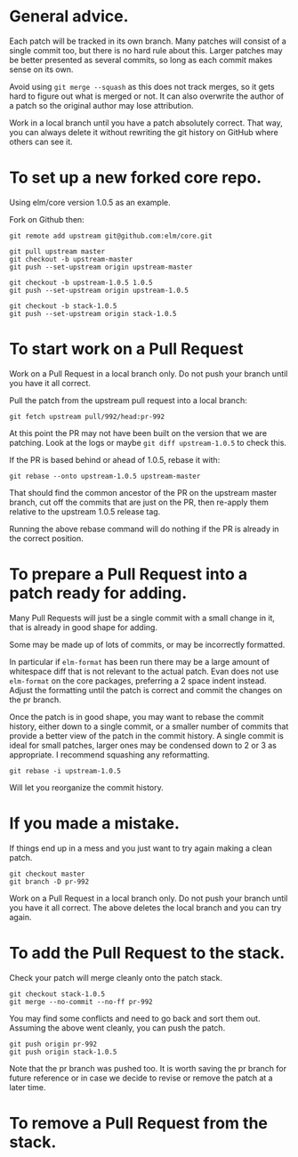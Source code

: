 # General advice.

Each patch will be tracked in its own branch. Many patches will consist of a
single commit too, but there is no hard rule about this. Larger patches may
be better presented as several commits, so long as each commit makes sense on
its own.

Avoid using `git merge --squash` as this does not track merges, so it gets hard
to figure out what is merged or not. It can also overwrite the author of a patch
so the original author may lose attribution.

Work in a local branch until you have a patch absolutely correct. That way, you
can always delete it without rewriting the git history on GitHub where others
can see it.

# To set up a new forked core repo.

Using elm/core version 1.0.5 as an example.

Fork on Github then:

    git remote add upstream git@github.com:elm/core.git

    git pull upstream master
    git checkout -b upstream-master
    git push --set-upstream origin upstream-master

    git checkout -b upstream-1.0.5 1.0.5
    git push --set-upstream origin upstream-1.0.5

    git checkout -b stack-1.0.5
    git push --set-upstream origin stack-1.0.5

# To start work on a Pull Request

Work on a Pull Request in a local branch only. Do not push your branch until
you have it all correct.

Pull the patch from the upstream pull request into a local branch:

    git fetch upstream pull/992/head:pr-992

At this point the PR may not have been built on the version that we are patching.
Look at the logs or maybe `git diff upstream-1.0.5` to check this.

If the PR is based behind or ahead of 1.0.5, rebase it with:

    git rebase --onto upstream-1.0.5 upstream-master

That should find the common ancestor of the PR on the upstream master branch,
cut off the commits that are just on the PR, then re-apply them relative to
the upstream 1.0.5 release tag.

Running the above rebase command will do nothing if the PR is already in the
correct position.

# To prepare a Pull Request into a patch ready for adding.

Many Pull Requests will just be a single commit with a small change in it, that
is already in good shape for adding.

Some may be made up of lots of commits, or may be incorrectly formatted.

In particular if `elm-format` has been run there may be a large amount of
whitespace diff that is not relevant to the actual patch. Evan does not use
`elm-format` on the core packages, preferring a 2 space indent instead. Adjust
the formatting until the patch is correct and commit the changes on the pr
branch.

Once the patch is in good shape, you may want to rebase the commit history,
either down to a single commit, or a smaller number of commits that provide
a better view of the patch in the commit history. A single commit is ideal for
small patches, larger ones may be condensed down to 2 or 3 as appropriate. I
recommend squashing any reformatting.

    git rebase -i upstream-1.0.5

Will let you reorganize the commit history.

# If you made a mistake.

If things end up in a mess and you just want to try again making a clean patch.

    git checkout master
    git branch -D pr-992

Work on a Pull Request in a local branch only. Do not push your branch until
you have it all correct. The above deletes the local branch and you can try
again.

# To add the Pull Request to the stack.

Check your patch will merge cleanly onto the patch stack.

    git checkout stack-1.0.5
    git merge --no-commit --no-ff pr-992

You may find some conflicts and need to go back and sort them out. Assuming the
above went cleanly, you can push the patch.

    git push origin pr-992
    git push origin stack-1.0.5

Note that the pr branch was pushed too. It is worth saving the pr branch for
future reference or in case we decide to revise or remove the patch at a
later time.

# To remove a Pull Request from the stack.
